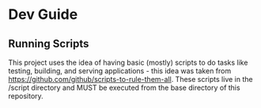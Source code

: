 # Dev Guide

## Running Scripts

This project uses the idea of having basic (mostly) scripts to do tasks like testing, building, and serving applications - this idea was taken from https://github.com/github/scripts-to-rule-them-all. These scripts live in the /script directory and MUST be executed from the base directory of this repository.